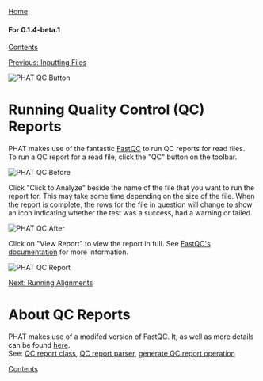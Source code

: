 [Home](https://chgibb.github.io/PHATDocs/)

#### For 0.1.4-beta.1
[Contents](https://chgibb.github.io/PHATDocs/docs/releases/0.1.4-beta.1/home)

[Previous: Inputting Files](https://chgibb.github.io/PHATDocs/docs/releases/0.1.4-beta.1/inputtingFiles)

![PHAT QC Button](https://chgibb.github.io//PHATDocs/docs/releases/0.1.4-beta.1/QCButton.png)

# Running Quality Control (QC) Reports
PHAT makes use of the fantastic [FastQC](https://www.bioinformatics.babraham.ac.uk/projects/fastqc/) to run QC reports for read files.  
To run a QC report for a read file, click the "QC" button on the toolbar.

![PHAT QC Before](https://chgibb.github.io//PHATDocs/docs/releases/0.1.4-beta.1/preQC.png)

Click "Click to Analyze" beside the name of the file that you want to run the report for. This may take some time depending on the size of the file. When the report is complete, the rows for the file in question will change to show an icon indicating whether the test was a success, had a warning or failed.

![PHAT QC After](https://chgibb.github.io//PHATDocs/docs/releases/0.1.4-beta.1/postQC.png)

Click on "View Report" to view the report in full. See [FastQC's documentation](https://www.bioinformatics.babraham.ac.uk/projects/fastqc/Help/) for more information.

![PHAT QC Report](https://chgibb.github.io//PHATDocs/docs/releases/0.1.4-beta.1/QCReport.png)

[Next: Running Alignments](https://chgibb.github.io/PHATDocs/docs/releases/0.1.4-beta.1/runningAlignments)

# About QC Reports
PHAT makes use of a modifed version of FastQC. It, as well as more details can be found [here](https://github.com/chgibb/FastQC0.11.5).  
See: [QC report class](https://github.com/chgibb/PHAT/blob/0.1.4-beta.1/src/req/QCData.ts), [QC report parser](https://github.com/chgibb/PHAT/blob/0.1.4-beta.1/QCReportSummary.ts), [generate QC report operation](https://github.com/chgibb/PHAT/blob/0.1.4-beta.1/src/req/operations/GenerateQCReport.ts)


[Contents](https://chgibb.github.io/PHATDocs/docs/releases/0.1.4-beta.1/home)
